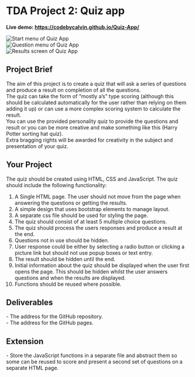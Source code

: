 # TDA Project 2: Quiz app

**Live demo: https://codebycalvin.github.io/Quiz-App/**

![Start menu of Quiz App](https://i.imgur.com/A5mxROB.png)    
![Question menu of Quiz App](https://i.imgur.com/68XK3qx.png)     
![Results screen of Quiz App](https://i.imgur.com/WpvyAGb.png)    

<h2>Project Brief</h2>

The aim of this project is to create a quiz that will ask a series of questions and produce a result on completion of all the questions.
<br>The quiz can take the form of “mostly a’s” type scoring (although this should be calculated automatically for the user rather than relying on them adding it up) or can use a more complex scoring system to calculate the result.
<br>You can use the provided personality quiz to provide the questions and result or you can be more creative and make something like this (Harry Potter sorting hat quiz).
<br>Extra bragging rights will be awarded for creativity in the subject and presentation of your quiz.

<h2>Your Project</h2>

The quiz should be created using HTML, CSS and JavaScript. The quiz should include the following functionality:

1. A Single HTML page. The user should not move from the page when answering the questions or getting the results.
2. A simple design that uses bootstrap elements to manage layout.
3. A separate css file should be used for styling the page.
4. The quiz should consist of at least 5 multiple choice questions.
5. The quiz should process the users responses and produce a result at the end.
6. Questions not in use should be hidden.
7. User response could be either by selecting a radio button or clicking a picture link but should not use popup boxes or text entry.
8. The result should be hidden until the end.
9. Initial information about the quiz should be displayed when the user first opens the page. This should be hidden whilst the user answers questions and when the results are displayed.
10. Functions should be reused where possible.

<h2>Deliverables</h2>
- The address for the GitHub repository. 
<br> - The address for the GitHub pages.

<h2>Extension</h2>
- Store the JavaScript functions in a separate file and abstract them so some can be reused to score and present a second set of questions on a separate HTML page.
